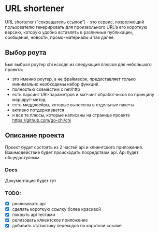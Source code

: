 # URL shortener

URL shortener (“сокращатель ссылок”) - это сервис, позволяющий пользователю генерировать  для произвольного URL’a его короткую версию, которую удобно вставлять в различные публикации, сообщения, новости, промо-материалы и так далее.

## Выбор роута
 Был выбрал роутер chi исходя из следующий плюсов для небольшого проекта:
- это именно роутер, а не фраймворк, предоставляет только минимально необходимы набор функций.
- полностью совместим с net/http
- есть парсинг URI-параметров и матчинг обработчиков по принципу маршрут-метод
- есть миддлвейры, которые вынесены в отдельные пакеты
- активно потдерживается
- и все те плюсы, которые написаны на странице проекта https://github.com/go-chi/chi

## Описание проекта
Проект будет состоять из 2 частей api и клиентского приложения. Взаимодействие будет происходить посредством api. Api будет общедоступным.

### Docs
Документация будет тут

### TODO:
 - [x] реализовать api
 - [x] сделать короткую ссылку более красивой
 - [x] покрыть api тестами
 - [x] релизовать клиентское приложение
 - [x] добавить статистику переходов по короткой ссылке
